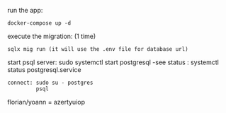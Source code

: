 run the app:

    docker-compose up -d


execute the migration: (1 time)

    sqlx mig run (it will use the .env file for database url)

start psql server:
    sudo systemctl start postgresql
    -see status : systemctl status postgresql.service

    connect: sudo su - postgres
             psql

florian/yoann = azertyuiop